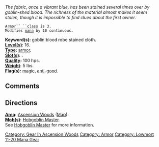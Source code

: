 *The fabric, once a vibrant blue, has been stained several times over by
goblin-shed blood. The richness of the material almost makes it seem
stolen, though it is impossible to find clues about the first owner.*

[`Armor`` ``class`](Armor_Values.md "wikilink")` is 3.`  
`Modifies `[`mana`](Mana_Points.md "wikilink")` by 10 continuous.`

**Keyword(s):** goblin blood robe stained cloth.  
**[Level(s)](Object_Level.md "wikilink"):** 16.  
**[Type](:Category:_Object_Types.md "wikilink"):**
[armor](:Category:_Armor.md "wikilink").  
**[Slot(s)](Object_Slots.md "wikilink"):** <worn about body>.  
**[Quality](Object_Quality.md "wikilink"):** 100 hps.  
**[Weight](Object_Weight.md "wikilink"):** 5 lbs.  
**[Flag(s)](:Category:_Object_Flags.md "wikilink"):**
[magic](Magic_Flag.md "wikilink"),
[anti-good](Anti-Good_Flag.md "wikilink").  

## Comments

## Directions

**[Area](:Category:_Areas.md "wikilink"):** [Ascension
Woods](:Category:_Ascension_Woods.md "wikilink")
([Map](Ascension_Woods_Map.md "wikilink")).  
**[Mob(s)](:Category:_Mobs.md "wikilink"):** [Hobgoblin
Master](Hobgoblin_Master "wikilink").  
See [Hobgoblin Master](Hobgoblin_Master "wikilink") for more
information.  

[Category: Gear In Ascension
Woods](Category:_Gear_In_Ascension_Woods "wikilink") [Category:
Armor](Category:_Armor "wikilink") [Category: Lowmort 11-20 Mana
Gear](Category:_Lowmort_11-20_Mana_Gear "wikilink")
